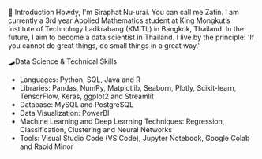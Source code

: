 🍁 Introduction
Howdy, I'm Siraphat Nu-urai. You can call me Zatin. I am currently a 3rd year Applied Mathematics student at King Mongkut’s Institute of Technology Ladkrabang (KMITL) in Bangkok, Thailand. In the future, I aim to become a data scientist in Thailand. I live by the principle: 'If you cannot do great things, do small things in a great way.'


🛹Data Science & Technical Skills
- Languages: Python, SQL, Java and R
- Libraries: Pandas, NumPy, Matplotlib, Seaborn, Plotly, Scikit-learn, TensorFlow, Keras, ggplot2 and Streamlit
- Database: MySQL and PostgreSQL
- Data Visualization: PowerBI
- Machine Learning and Deep Learning Techniques: Regression, Classification, Clustering and Neural Networks
- Tools: Visual Studio Code (VS Code), Jupyter Notebook, Google Colab and Rapid Minor
